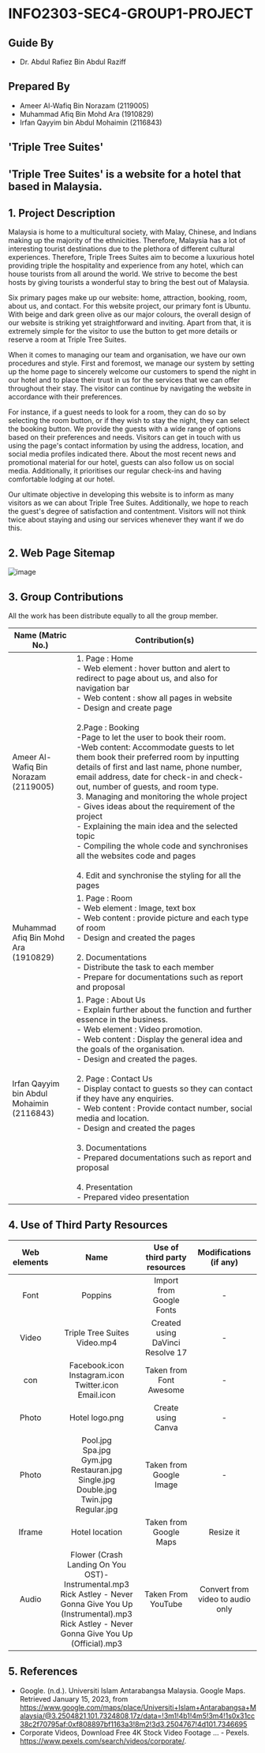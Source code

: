 # INFO2303-SEC4-GROUP1-PROJECT

## Guide By
- Dr. Abdul Rafiez Bin Abdul Raziff

## Prepared By
- Ameer Al-Wafiq Bin Norazam (2119005)
- Muhammad Afiq Bin Mohd Ara (1910829)
- Irfan Qayyim bin Abdul Mohaimin (2116843)

## 'Triple Tree Suites'
## 'Triple Tree Suites' is a website for a hotel that based in Malaysia.
## 1. Project Description
Malaysia is home to a multicultural society, with Malay, Chinese, and Indians making up
the majority of the ethnicities. Therefore, Malaysia has a lot of interesting tourist
destinations due to the plethora of different cultural experiences. Therefore,
Triple Trees Suites aim to become a luxurious hotel providing triple the hospitality and
experience from any hotel, which can house tourists from all around the world. We strive
to become the best hosts by giving tourists a wonderful stay to bring the best out of Malaysia.

Six primary pages make up our website: home, attraction, booking, room, about us, and contact.
For this website project, our primary font is Ubuntu. With beige and dark green olive as our
major colours, the overall design of our website is striking yet straightforward and inviting.
Apart from that, it is extremely simple for the visitor to use the button to get more details
or reserve a room at Triple Tree Suites.

When it comes to managing our team and organisation, we have our own procedures and style.
First and foremost, we manage our system by setting up the home page to sincerely welcome our
customers to spend the night in our hotel and to place their trust in us for the services that
we can offer throughout their stay. The visitor can continue by navigating the website in accordance
with their preferences.

For instance, if a guest needs to look for a room, they can do so by selecting the room button,
or if they wish to stay the night, they can select the booking button. We provide the guests with
a wide range of options based on their preferences and needs. Visitors can get in touch with us
using the page's contact information by using the address, location, and social media profiles
indicated there. About the most recent news and promotional material for our hotel, guests can also
follow us on social media. Additionally, it prioritises our regular check-ins and having comfortable
lodging at our hotel.

Our ultimate objective in developing this website is to inform as many visitors as we can about
Triple Tree Suites. Additionally, we hope to reach the guest's degree of satisfaction and contentment.
Visitors will not think twice about staying and using our services whenever they want if we do this.
## 2. Web Page Sitemap
![image](https://user-images.githubusercontent.com/92366023/210969067-213f30a9-5331-46d9-b09e-29b6e190a9db.png)

## 3. Group Contributions

All the work has been distribute equally to all the group member.

| Name (Matric No.)                                 	| Contribution(s)                                                                                                                                                                                                                                                                                                                                                                                                                                                                                                                           	|
|-----------------------------------------------------	|--------------------------------------------------------------------------------------------------------------------------------------------------------------------------------------------------------------------------------------------------------------------------------------------------------------------------------------------------------------------------------------------------------------------------------------------------------------------------------------------------------------------------------------------	|
| Ameer Al-Wafiq Bin Norazam<br>(2119005)                	| 1. Page : Home <br>     - Web element : hover button and alert to redirect to page about us, and also for navigation bar<br>     - Web content : show all pages in website <br>     - Design and create page<br><br>2.Page : Booking <br> -Page to let the user to book their room. <br> -Web content: Accommodate guests to let them book their preferred room by inputting details of first and last name, phone number, email address, date for check-in and check-out, number of guests, and room type. <br> 3. Managing and monitoring the whole project <br>     - Gives ideas about the requirement of the project<br>     - Explaining the main idea and the selected topic<br>     - Compiling the whole code and synchronises all the websites code and pages<br><br>4. Edit and synchronise the styling for all the pages 	|
| Muhammad Afiq Bin Mohd Ara<br>(1910829)      	| 1. Page : Room <br>     - Web element : Image, text box<br>     - Web content : provide picture and each type of room<br>     - Design and created the pages <br><br>2. Documentations <br>     - Distribute the task to each member <br>     - Prepare for documentations such as report and proposal                                                                                                                                                                                                                                 	|
| Irfan Qayyim bin Abdul Mohaimin<br>(2116843) 	| 1. Page : About Us<br>     - Explain further about the function and further essence in the business.<br>     - Web element : Video promotion.<br>     - Web content : Display the general idea and the goals of the organisation.<br>     - Design and created the pages.<br><br>2. Page : Contact Us<br>     - Display contact to guests so they can contact if they have any enquiries.<br>     - Web content : Provide contact number, social media and location.<br>     - Design and created the pages<br><br>3. Documentations <br>     - Prepared documentations such as report and proposal<br><br>4. Presentation <br>     - Prepared video presentation         	|

## 4. Use of Third Party Resources 

| Web elements 	|                                                                                  Name                                                                                  	| Use of third party resources 	|      Modifications (if any)      	|
|:------------:	|:----------------------------------------------------------------------------------------------------------------------------------------------------------------------:	|:----------------------------:	|:--------------------------------:	|
| Font         	| Poppins                                                                                                                                                                	| Import from Google Fonts     	| -                                	|
| Video        	| Triple Tree Suites Video.mp4                                                                                                                                                      	| Created using DaVinci Resolve 17           	| -                                	|
| con          	| Facebook.icon<br>Instagram.icon<br>Twitter.icon<br>Email.icon                                                                                                          	| Taken from Font Awesome      	| -                                	|
| Photo        	| Hotel logo.png                                                                                                                                                         	| Create using Canva           	| -                                	|
| Photo        	| Pool.jpg<br>Spa.jpg<br>Gym.jpg<br>Restauran.jpg<br>Single.jpg<br>Double.jpg<br>Twin.jpg<br>Regular.jpg                                                                 	| Taken from Google Image      	| -                                	|
| Iframe       	| Hotel location                                                                                                                                                         	| Taken from Google Maps       	| Resize it                        	|
| Audio        	| Flower (Crash Landing On You OST)-Instrumental.mp3<br>Rick Astley - Never Gonna Give You Up (Instrumental).mp3<br>Rick Astley - Never Gonna Give You Up (Official).mp3 	| Taken From YouTube           	| Convert from video to audio only 	|


## 5. References
- Google. (n.d.). Universiti Islam Antarabangsa Malaysia. Google Maps. Retrieved January 15, 2023, from https://www.google.com/maps/place/Universiti+Islam+Antarabangsa+Malaysia/@3.2504821,101.7324808,17z/data=!3m1!4b1!4m5!3m4!1s0x31cc38c2f70795af:0xf808897bf1163a3!8m2!3d3.2504767!4d101.7346695
- Corporate Videos, Download Free 4K Stock Video Footage ... - Pexels. https://www.pexels.com/search/videos/corporate/. 
